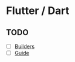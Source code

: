 # Flutter / Dart

## TODO

* [ ] [Builders](https://github.com/input-output-hk/catalyst-ci/issues/83)
* [ ] [Guide](https://github.com/input-output-hk/catalyst-ci/issues/82)
